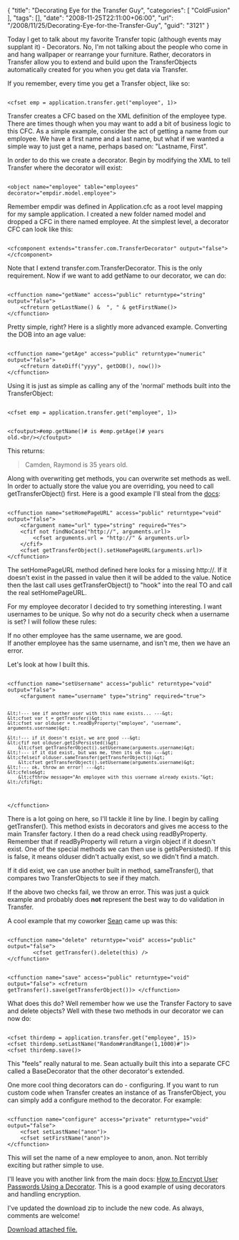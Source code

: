 {
	"title": "Decorating Eye for the Transfer Guy",
	"categories": [
		"ColdFusion"
	],
	"tags": [],
	"date": "2008-11-25T22:11:00+06:00",
	"url": "/2008/11/25/Decorating-Eye-for-the-Transfer-Guy",
	"guid": "3121"
}

Today I get to talk about my favorite Transfer topic (although events may supplant it) - Decorators. No, I'm not talking about the people who come in and hang wallpaper or rearrange your furniture. Rather, decorators in Transfer allow you to extend and build upon the TransferObjects automatically created for you when you get data via Transfer.
<!--more-->
If you remember, every time you get a Transfer object, like so:

<code>
&lt;cfset emp = application.transfer.get("employee", 1)&gt;
</code>

Transfer creates a CFC based on the XML definition of the employee type. There are times though when you may want to add a bit of business logic to this CFC. As a simple example, consider the act of getting a name from our employee. We have a first name and a last name, but what if we wanted a simple way to just get a name, perhaps based on: "Lastname, First". 

In order to do this we create a decorator. Begin by modifying the XML to tell Transfer where the decorator will exist:

<code>
&lt;object name="employee" table="employees" decorator="empdir.model.employee"&gt;
</code>

Remember empdir was defined in Application.cfc as a root level mapping for my sample application. I created a new folder named model and dropped a CFC in there named employee. At the simplest level, a decorator CFC can look like this:

<code>
&lt;cfcomponent extends="transfer.com.TransferDecorator" output="false"&gt;
&lt;/cfcomponent&gt;
</code>

Note that I extend transfer.com.TransferDecorator. This is the only requirement. Now if we want to add getName to our decorator, we can do:

<code>
&lt;cffunction name="getName" access="public" returntype="string" output="false"&gt;
	&lt;cfreturn getLastName() &  ", " & getFirstName()&gt;
&lt;/cffunction&gt;
</code>

Pretty simple, right? Here is a slightly more advanced example. Converting the DOB into an age value:

<code>
&lt;cffunction name="getAge" access="public" returntype="numeric" output="false"&gt;
	&lt;cfreturn dateDiff("yyyy", getDOB(), now())&gt;
&lt;/cffunction&gt;
</code>

Using it is just as simple as calling any of the 'normal' methods built into the TransferObject:

<code>
&lt;cfset emp = application.transfer.get("employee", 1)&gt;

&lt;cfoutput&gt;#emp.getName()# is #emp.getAge()# years old.&lt;br/&gt;&lt;/cfoutput&gt;
</code>

This returns:

<blockquote>
<p>
Camden, Raymond is 35 years old.
</p>
</blockquote>

Along with overwriting get methods, you can overwrite set methods as well. In order to actually store the value you are overriding, you need to call getTransferObject() first. Here is a good example I'll steal from the <a href="http://docs.transfer-orm.com/wiki/Writing_Decorators.cfm">docs</a>:

<code>
&lt;cffunction name="setHomePageURL" access="public" returntype="void" output="false"&gt;
	&lt;cfargument name="url" type="string" required="Yes"&gt;
	&lt;cfif not findNoCase("http://", arguments.url)&gt;
		&lt;cfset arguments.url = "http://" & arguments.url&gt;
	&lt;/cfif&gt;
	&lt;cfset getTransferObject().setHomePageURL(arguments.url)&gt;
&lt;/cffunction&gt;
</code>

The setHomePageURL method defined here looks for a missing http://. If it doesn't exist in the passed in value then it will be added to the value. Notice then the last call uses getTransferObject() to "hook" into the real TO and call the real setHomePageURL.

For my employee decorator I decided to try something interesting. I want usernames to be unique. So why not do a security check when a username is set? I will follow these rules:

If no other employee has the same username, we are good.<br/>
If another employee has the same username, and isn't me, then we have an error.

Let's look at how I built this.

<code>
&lt;cffunction name="setUsername" access="public" returntype="void" output="false"&gt;
	&lt;cfargument name="username" type="string" required="true"&gt;
	
	&lt;!--- see if another user with this name exists... ---&gt;
	&lt;cfset var t = getTransfer()&gt;
	&lt;cfset var olduser = t.readByProperty("employee", "username", arguments.username)&gt;
	
	&lt;!--- if it doesn't exist, we are good ---&gt;
	&lt;cfif not olduser.getIsPersisted()&gt;
		&lt;cfset getTransferObject().setUsername(arguments.username)&gt;
	&lt;!--- if it did exist, but was me, then its ok too ---&gt;
	&lt;cfelseif olduser.sameTransfer(getTransferObject())&gt;
		&lt;cfset getTransferObject().setUsername(arguments.username)&gt;
	&lt;!--- ok, throw an error! ---&gt;
	&lt;cfelse&gt;
		&lt;cfthrow message="An employee with this username already exists."&gt;
	&lt;/cfif&gt;
	
&lt;/cffunction&gt;
</code>

There is a lot going on here, so I'll tackle it line by line. I begin by calling getTransfer(). This method exists in decorators and gives me access to the main Transfer factory. I then do a read check using readByProperty. Remember that if readByProperty will return a virgin object if it doesn't exist. One of the special methods we can then use is getIsPersisted(). If this is false, it means olduser didn't actually exist, so we didn't find a match.

If it did exist, we can use another built in method, sameTransfer(), that compares two TransferObjects to see if they match. 

If the above two checks fail, we throw an error. This was just a quick example and probably does <b>not</b> represent the best way to do validation in Transfer. 

A cool example that my coworker <a href="http://www.corfield.org">Sean</a> came up was this:

<code>
&lt;cffunction name="delete" returntype="void" access="public" output="false"&gt;
		&lt;cfset getTransfer().delete(this) /&gt;	
&lt;/cffunction&gt;

&lt;cffunction name="save" access="public" returntype="void" output="false"&gt;
	&lt;cfreturn getTransfer().save(getTransferObject())&gt;
&lt;/cffunction&gt;
</code>

What does this do? Well remember how we use the Transfer Factory to save and delete objects? Well with these two methods in our decorator we can now do:

<code>
&lt;cfset thirdemp = application.transfer.get("employee", 15)&gt;
&lt;cfset thirdemp.setLastName("Random#randRange(1,1000)#")&gt;
&lt;cfset thirdemp.save()&gt;
</code>

This "feels" really natural to me. Sean actually built this into a separate CFC called a BaseDecorator that the other decorator's extended. 

One more cool thing decorators can do - configuring. If you want to run custom code when Transfer creates an instance of as TransferObject, you can simply add a configure method to the decorator. For example:

<code>
&lt;cffunction name="configure" access="private" returntype="void" output="false"&gt;
	&lt;cfset setLastName("anon")&gt;
	&lt;cfset setFirstName("anon")&gt;
&lt;/cffunction&gt;
</code>

This will set the name of a new employee to anon, anon. Not terribly exciting but rather simple to use. 

I'll leave you with another link from the main docs: <a href="http://docs.transfer-orm.com/wiki/How_to_Encrypt_User_Passwords_Using_a_Decorator.cfm">How to Encrypt User Passwords Using a Decorator</a>. This is a good example of using decorators and handling encryption. 

I've updated the download zip to include the new code. As always, comments are welcome!<p><a href='enclosures/D%3A%5Chosts%5Cwww%2Ecoldfusionjedi%2Ecom%5Cenclosures%2Fempdirectory%2D2%2Ezip'>Download attached file.</a></p>